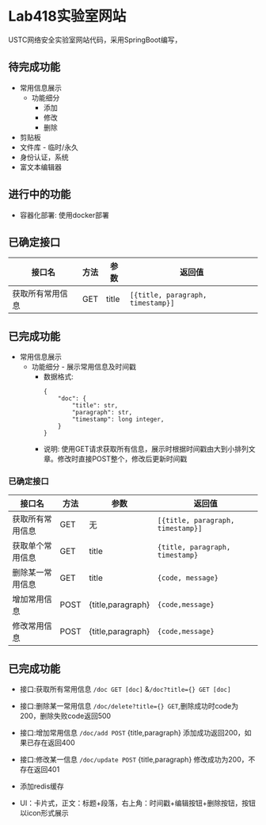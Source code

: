 # Lab418实验室网站

USTC网络安全实验室网站代码，采用SpringBoot编写，

## 待完成功能
- 常用信息展示
  - 功能细分
    - 添加
    - 修改
    - 删除
- 剪贴板
- 文件库 - 临时/永久
- 身份认证，系统
- 富文本编辑器

## 进行中的功能
- 容器化部署: 使用docker部署


## 已确定接口
| 接口名           | 方法 | 参数 | 返回值                            |
| ---------------- | ---- | ---- | --------------------------------- |
| 获取所有常用信息 | GET  | title   | `[{title, paragraph, timestamp}]` |


## 已完成功能
- 常用信息展示
  - 功能细分 - 展示常用信息及时间戳
    - 数据格式:
      ```
      {
          "doc": {
              "title": str,
              "paragraph": str,
              "timestamp": long integer,
          }
      }
      ```
    - 说明: 使用GET请求获取所有信息，展示时根据时间戳由大到小排列文章。修改时直接POST整个，修改后更新时间戳

### 已确定接口
| 接口名           | 方法 | 参数 | 返回值                            |
| ---------------- | ---- | ---- | --------------------------------- |
| 获取所有常用信息 | GET  | 无   | `[{title, paragraph, timestamp}]` |
| 获取单个常用信息 | GET | title | `{title, paragraph, timestamp}` |
| 删除某一常用信息 | GET | title | `{code, message}` |
| 增加常用信息 | POST | {title,paragraph} | `{code,message}` |
| 修改常用信息 | POST | {title,paragraph} | `{code,message}` |

## 已完成功能
- 接口:获取所有常用信息  `/doc GET [doc]` &`/doc?title={} GET [doc]`
- 接口:删除某一常用信息  `/doc/delete?title={} GET`,删除成功时code为200，删除失败code返回500
- 接口:增加常用信息 `/doc/add POST` {title,paragraph} 添加成功返回200，如果已存在返回400
- 接口:修改某一信息 `/doc/update POST`  {title,paragraph} 修改成功为200，不存在返回401
- 添加redis缓存

- UI：卡片式，正文：标题+段落，右上角：时间戳+编辑按钮+删除按钮，按钮以icon形式展示
